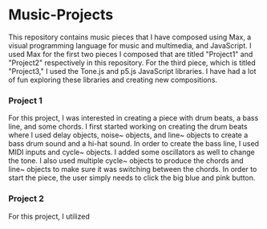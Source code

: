# Music-Projects

This repository contains music pieces that I have composed using Max, a visual programming language for music and multimedia, and JavaScript. I used Max for the first two pieces I composed that are titled "Project1" and "Project2" respectively in this repository. For the third piece, which is titled "Project3," I used the Tone.js and p5.js JavaScript libraries. I have had a lot of fun exploring these libraries and creating new compositions.  

### Project 1

For this project, I was interested in creating a piece with drum beats, a bass line, and some chords. I first started working on creating the drum beats where I used delay objects, noise~ objects, and line~ objects to create a bass drum sound and a hi-hat sound. In order to create the bass line, I used MIDI inputs and cycle~ objects. I added some oscillators as well to change the tone. I also used multiple cycle~ objects to produce the chords and line~ objects to make sure it was switching between the chords. In order to start the piece, the user simply needs to click the big blue and pink button.

### Project 2

For this project, I utilized 

